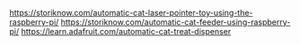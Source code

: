 https://storiknow.com/automatic-cat-laser-pointer-toy-using-the-raspberry-pi/
https://storiknow.com/automatic-cat-feeder-using-raspberry-pi/
https://learn.adafruit.com/automatic-cat-treat-dispenser
